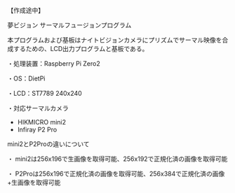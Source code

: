 【作成途中】

夢ビジョン サーマルフュージョンプログラム

本プログラムおよび基板はナイトビジョンカメラにプリズムでサーマル映像を合成するための、LCD出力プログラムと基板である。

・処理装置：Raspberry Pi Zero2

・OS：DietPi

・LCD：ST7789 240x240

・対応サーマルカメラ
  - HIKMICRO mini2
  - Infiray P2 Pro




mini2とP2Proの違いについて

・ mini2は256x196で生画像を取得可能、256x192で正規化済の画像を取得可能

・ P2Proは256x196で正規化済の画像を取得可能、256x384で正規化済の画像+生画像を取得可能
